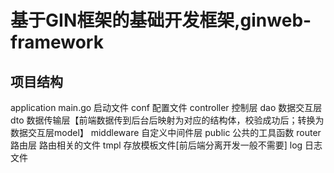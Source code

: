 # 基于GIN框架的基础开发框架,ginweb-framework
## 项目结构
  application  main.go 启动文件
  conf 配置文件
  controller 控制层
  dao 数据交互层
  dto 数据传输层【前端数据传到后台后映射为对应的结构体，校验成功后；转换为数据交互层model】
  middleware 自定义中间件层
  public   公共的工具函数
  router   路由层 路由相关的文件
  tmpl     存放模板文件[前后端分离开发一般不需要]
  log      日志文件
